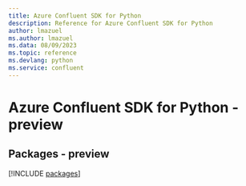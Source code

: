 ```yaml
---
title: Azure Confluent SDK for Python
description: Reference for Azure Confluent SDK for Python
author: lmazuel
ms.author: lmazuel
ms.data: 08/09/2023
ms.topic: reference
ms.devlang: python
ms.service: confluent
---
```

# Azure Confluent SDK for Python - preview
## Packages - preview
[!INCLUDE [packages](confluent-index.md)]